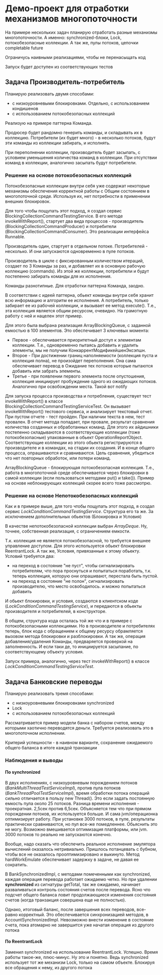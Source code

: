 # Демо-проект для отработки механизмов многопоточности

На примере нескольких задач планирую отработать разные механизмы многопоточности. А именно: synchronized-блоки, Lock, 
потокобезопасные коллекции. А так же, пулы потоков, цепочки completable future

Ограничусь наивными реализациями, чтобы не перенасыщать код

Запуск будет доступен из соответствующих тестов

## Задача Производитель-потребитель
Планирую реализовать двумя способами: 
 - с низкоуровневыми блокировками. Отдельно, с использованием кондишенов
 - с использованием потокобезопасных коллекций

Реализую на примере паттерна Команда. 

Продюсер будет рандомно генерить команды, и складывать их в коллекцию.
Потребители (их будет много) - в несколько потоков, будут эти команды из коллекции забирать, и исполнять.

При переполнении коллекции, производитель будет засыпать, с условием уменьшения количества команд в коллекции.
При отсутствии команд в коллекции, аналогично засыпать будут потребители.

### Решение на основе потокобезопасных коллекций
Потокобезопасные коллекции внутри себя уже содержат некоторые механизмы обеспечения корректной работы с Общим состоянием в многопоточной среде.
Используя их, нет потребности в применении внешних блокировок. 

Для того чтобы пощупать этот подход, я создал сервис BlockingCollectionCommandTestingService. В его методе invokeWithReport(), стартует два вида процессов - производитель (BlockingCollectionCommandProducer)
и потребители (BlockingCollectionCommandConsumer). Это реализации интерфейса Runnable.

Производитель один, стартует в отдельном потоке. Потребителей - несколько. И они запускаются одновременно в пуле потоков.

Производитель в цикле с фиксированным количеством итераций, создает по 3 Команды за раз, и добавляет их в основную рабочую коллекцию (commands). Из этой же коллекции, потребители и будут постепенно забирать команды для их исполнения.

Команды разнотипные. Для отработки паттерна Команда, заодно. 

В соответствии с идеей паттерна, обьект команды внутри себя хранит всю информацию и алгоритм ее исполнения. А потребитель, только забирает ее из рабочей коллекции, и вызывает ее метод execute().
Т.е., эта коллекция является общим ресурсом, очевидно. На грамотную работу с ней и нацелен этот пример.

Для этого была выбрана реализация ArrayBlockingQueue, с заданной емкостью в 100 элементов. Это обеспечивает 3 ключевых момента:
* Первое - обеспечивается приоритетный доступ к элементам коллекции. Т.е., одновременно пытаясь добавить и удалить элементы, мы не получим КонкаррентМодификейшенЭксэпшн. 
* Второе - При достижении границ наполняемости (коллекция пуста и коллекция полна), не произойдет переполнения. Она сама обеспечивает перевод в Ожидание тех потоков которые пытаются добавить или забрать элементы.
* Третье - при появлении первого элемента после опустошения, коллекция инициирует пробуждение одного из ожидающих потоков. Аналогично при освобождении места. Такой вот notify

Для запуска процесса производства и потребления, существует тест invokeWithReport() в классе BlockingCollectionCommandTestingServiceTest. Он вызывает invokeWithReport() тестового сервиса, и анализирует текстовый отчет.
При пустом отчете - тест пройден. При наличии текста в нем, тест провален. 
В отчет метода попадает, при провале, результат сравнения количества созданных и обработанных команд. Для этого их айдишники постепенно складываются в соответствующие коллекции (тоже потокобезопасные) упакованные в обьект OperationReportObject.
Соответствующие коллекции из этого обьекта регистрируются в производителе и в командах, на стадии их создания. И в конце общего процесса, опрашиваются и сравниваются.
Цель сравнения, убедиться что нет повторных обработок, или потери команд.

ArrayBlockingQueue - блокирующая потокобезопасная коллекция. Т.е., работа в многопоточной среде обеспечивается через блокировки в самой коллекции (если пользоваться методами put() и take()).
Пример на основе неблокирующих коллекций скорее всего тоже рассмотрю.

### Решение на основе Непотокобезопасных коллекций
Как и в примере выше, для того чтобы пощупать этот подход, я создал сервис _LockConditionCommandTestingService_. Структура его та же. За исключением дополнительных обьектов (Блокировка и Условия)

В качестве непотокобезопасной коллекции выбран _ArrayDeque_. Ну, точнее, собственная реализация, с ограничением емкости.

Т.к. коллекция не является потокобезопасной, то требуется внешнее управление доступом. Для этого используется обьект блокировки ReentrantLock. А так же, Условия, привязанные к этому обьекту. 
Условий требуется два:
 * на переход в состояние "не пуст", чтобы сигнализировать потребителям, что пора проснуться и попытаться поработать, т.к. теперь коллекция, которую они опрашивают, перестала быть пустой.
 * на переход в состояние "не полон", сигнализировать производителю, что место освободилось. и можно попытаться добавить

И обьект блокировки, и условия, создаются в клиентском коде (_LockConditionCommandTestingService_), и передаются в обьекты производителя и потребителей, в конструкторе.

В общем, структура кода осталась той же что и в примере с потокобезопасными коллекциями. Но в производителе и потребителях теперь, блок кода с обращением к общему ресурсу обрамляется вызовом метода блокировки
и разблокировки. А так же, операция добавления/удаления Команды, предваряется проверкой на заполненность. И если таки де, то инициируется засыпание, по соответствующему объекту условия.

Запуск примера, аналогично, через тест invokeWithReport() в классе _LockConditionCommandTestingServiceTest_.

## Задача Банковские переводы
Планирую реализовать тремя способами:
- с низкоуровневыми блокировками synchronized
- Lock
- с использованием потокобезопасных коллекций

Рассматривается пример модели банка с набором счетов, между которыми хаотично переводятся деньги.
Требуется реализовать это в многопоточном исполнении. 

Критерий успешности - в наивном варианте, сохранение ожидаемого общего баланса в итоге каждой транзакции

### Наблюдения и выводы
#### По synchronized
В двух исполнениях, с низкоуровневым порождением потоков (_BankMultiThreadTestServiceImpl_), против 
пула потоков (_BankThreadPoolTestServiceImpl_), время обработки потока операций сильно отличается в 
пользу new Thread(). Это если задать постоянную емкость пула около 25 потоков. Разница времени исполнения - троекратная. 2,5сек против 6,5сек.
Объясняется тем что при прямом порождении потоков, их используется больше. И сама jvm/операционка оптимизирует работу.
При установке 3000 потоков, в пуле, результаты практически сравниваются, но пул все-же помедленнее. Обьяснить это не могу. Возможно 
вмешивается оптимизация платформы, или jvm. 3000 потоков то реально не запускаются конечно.

Вообще, надо сказать что обеспечить реальное исполнение эмулятора вычислений оказалось нетривиально. Пришлось потанцевать с бубном, чтобы 
все не оказалось прооптимизировано и выкинуто. Метод hardWorkEmulate обеспечивает задержку в задаче, не давая ее сократить. 

В BankSynchronizedImpl, с методами помеченными как synchronized, каждая операция перевода работает ожидаемо четко.
Но при удалении **synchronized** из сигнатуры getTotal, так же ожидаемо, начинает разваливаться контроль состояния счетов после 
перевода. Ясно что подсчет общего баланса ловит продолжающиеся изменения состояния счетов (когда транзакция
совершена еще не полностью).

Однако, итоговый баланс, после завершения всех переводов, все-равно корректный. Это обеспечивается синхронизацией методов, в AccountSynchronizedImpl.
Невозможно внести изменение в состояние счета, пока атомарно не завершится уже начатая операция из другого потока 

#### По ReentrantLock
Заменил synchronized на использование ReentrantLock. Успешно. Время работы такое-же, плюс-минус. 
Ну это и понятно. Ведь synchronized использует тот же механизм Lock, только на самом объекте. Блокируя все обращения к нему, из другого потока